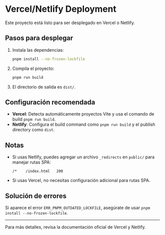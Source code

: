 # Vercel/Netlify Deployment

Este proyecto está listo para ser desplegado en Vercel o Netlify.

## Pasos para desplegar

1. Instala las dependencias:
   ```sh
   pnpm install --no-frozen-lockfile
   ```
2. Compila el proyecto:
   ```sh
   pnpm run build
   ```
3. El directorio de salida es `dist/`.

## Configuración recomendada

- **Vercel**: Detecta automáticamente proyectos Vite y usa el comando de build `pnpm run build`.
- **Netlify**: Configura el build command como `pnpm run build` y el publish directory como `dist`.

## Notas

- Si usas Netlify, puedes agregar un archivo `_redirects` en `public/` para manejar rutas SPA:
  ```
  /*    /index.html   200
  ```
- Si usas Vercel, no necesitas configuración adicional para rutas SPA.

## Solución de errores

Si aparece el error `ERR_PNPM_OUTDATED_LOCKFILE`, asegúrate de usar `pnpm install --no-frozen-lockfile`.

---

Para más detalles, revisa la documentación oficial de Vercel y Netlify.
